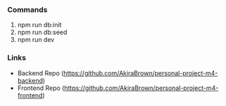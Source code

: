 ### Commands

1. npm run db:init
2. npm run db:seed
3. npm run dev

### Links

- Backend Repo (https://github.com/AkiraBrown/personal-project-m4-backend)
- Frontend Repo (https://github.com/AkiraBrown/personal-project-m4-frontend)
